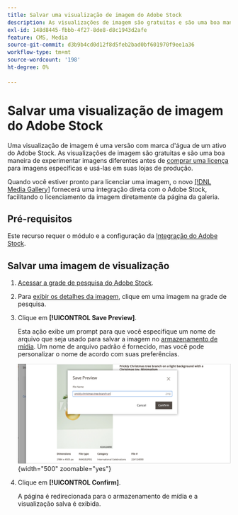 ```yaml
---
title: Salvar uma visualização de imagem do Adobe Stock
description: As visualizações de imagem são gratuitas e são uma boa maneira de experimentar com diferentes imagens do Adobe Stock antes de decidir comprar uma licença.
exl-id: 148d8445-fbbb-4f27-8de8-d8c1943d2afe
feature: CMS, Media
source-git-commit: d3b9b4cd0d12f8d5feb2bad0bf601970f9ee1a36
workflow-type: tm+mt
source-wordcount: '198'
ht-degree: 0%

---
```


# Salvar uma visualização de imagem do Adobe Stock

Uma visualização de imagem é uma versão com marca d&#39;água de um ativo do Adobe Stock. As visualizações de imagem são gratuitas e são uma boa maneira de experimentar imagens diferentes antes de [comprar uma licença][stock-license] para imagens específicas e usá-las em suas lojas de produção.

Quando você estiver pronto para licenciar uma imagem, o novo [[!DNL Media Gallery]](media-gallery.md) fornecerá uma integração direta com o Adobe Stock, facilitando o licenciamento da imagem diretamente da página da galeria.

## Pré-requisitos

Este recurso requer o módulo e a configuração da [Integração do Adobe Stock][adobe-stock-integration].

## Salvar uma imagem de visualização

1. [Acessar a grade de pesquisa do Adobe Stock][access-search].

1. Para [exibir os detalhes da imagem][view-details], clique em uma imagem na grade de pesquisa.

1. Clique em **[!UICONTROL Save Preview]**.

   Esta ação exibe um prompt para que você especifique um nome de arquivo que seja usado para salvar a imagem no [armazenamento de mídia][media-storage]. Um nome de arquivo padrão é fornecido, mas você pode personalizar o nome de acordo com suas preferências.

   ![Salvar imagem de visualização do Adobe Stock](./assets/adobe-stock-save-preview.png){width="500" zoomable="yes"}

1. Clique em **[!UICONTROL Confirm]**.

   A página é redirecionada para o armazenamento de mídia e a visualização salva é exibida.

[stock-license]: adobe-stock-license-image.md
[access-search]: adobe-stock-manage.md#access-the-adobe-stock-search-grid
[view-details]: adobe-stock-manage.md#view-image-details
[media-storage]: media-storage.md
[adobe-stock-integration]: adobe-stock.md

